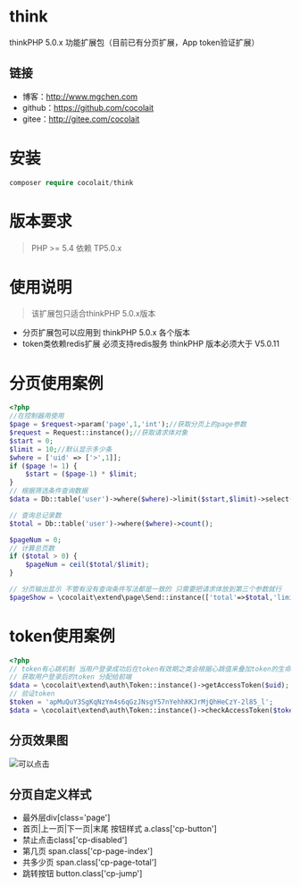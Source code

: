 # think
thinkPHP 5.0.x 功能扩展包（目前已有分页扩展，App token验证扩展）
## 链接
- 博客：http://www.mgchen.com
- github：https://github.com/cocolait
- gitee：http://gitee.com/cocolait

# 安装
```php
composer require cocolait/think
```

# 版本要求
> PHP >= 5.4
> 依赖 TP5.0.x

# 使用说明
> 该扩展包只适合thinkPHP 5.0.x版本
- 分页扩展包可以应用到 thinkPHP 5.0.x 各个版本
- token类依赖redis扩展 必须支持redis服务 thinkPHP 版本必须大于 V5.0.11

# 分页使用案例
```php
<?php
//在控制器用使用
$page = $request->param('page',1,'int');//获取分页上的page参数
$request = Request::instance();//获取请求体对象
$start = 0;
$limit = 10;//默认显示多少条
$where = ['uid' => ['>',1]];
if ($page != 1) {
    $start = ($page-1) * $limit;
}
// 根据筛选条件查询数据
$data = Db::table('user')->where($where)->limit($start,$limit)->select();

// 查询总记录数
$total = Db::table('user')->where($where)->count();

$pageNum = 0;
// 计算总页数
if ($total > 0) {
    $pageNum = ceil($total/$limit);
}

// 分页输出显示 不管有没有查询条件写法都是一致的 只需要把请求体放到第三个参数就行
$pageShow = \cocolait\extend\page\Send::instance(['total'=>$total,'limit' => $limit])->render($page,$pageNum,$request->param());

```
# token使用案例
```php
<?php
// token有心跳机制 当用户登录成功后在token有效期之类会根据心跳值来叠加token的生命周期
// 获取用户登录后的token 分配给前端
$data = \cocolait\extend\auth\Token::instance()->getAccessToken($uid);
// 验证token
$token = 'apMuQuY3SgKqNzYm4s6qGzJNsgY57nYehhKKJrMjQhHeCzY-2l85_l';
$data = \cocolait\extend\auth\Token::instance()->checkAccessToken($token);
```
## 分页效果图
![可以点击](https://gitee.com/uploads/images/2018/0516/204533_28e59dfd_588912.png "3.png")

## 分页自定义样式
- 最外层div[class='page']
- 首页|上一页|下一页|末尾 按钮样式 a.class['cp-button']
- 禁止点击class['cp-disabled']
- 第几页 span.class['cp-page-index']
- 共多少页 span.class['cp-page-total']
- 跳转按钮 button.class['cp-jump']

